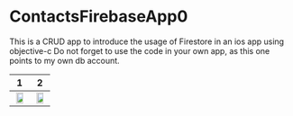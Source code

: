 # ContactsFirebaseApp0

This is a CRUD app to introduce the usage of Firestore in an ios app using objective-c
Do not forget to use the code in your own app, as this one points to my own db account.



1             |  2
:-------------------------:|:-------------------------:
<img src="https://user-images.githubusercontent.com/4823319/126861029-622958b0-0dcf-4388-8db6-a0977134076b.png" width="80%" >  |  <img src="https://user-images.githubusercontent.com/4823319/126861087-89808780-e357-4356-9aa5-564edfa3da12.png" width="80%">


